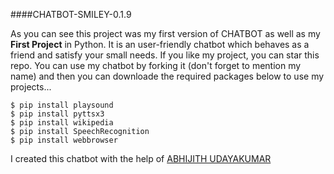 ####CHATBOT-SMILEY-0.1.9 




As you can see this project was my first version of CHATBOT as well as my <b>First Project</b> in Python. It is an user-friendly chatbot which behaves as a friend and satisfy your small needs. If you like my project, you can star this repo. You can use my chatbot by forking it (don't forget to mention my name) and then you can downloade the required packages below to use my projects...


```console
$ pip install playsound
$ pip install pyttsx3
$ pip install wikipedia
$ pip install SpeechRecognition
$ pip install webbrowser
```


I created this chatbot with the help of <a href = "https://github.com/Abhijith14">ABHIJITH UDAYAKUMAR </a>
  


